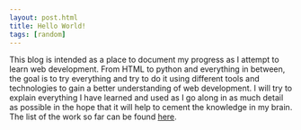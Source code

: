 ```yaml
---
layout: post.html
title: Hello World!
tags: [random]
---
```



This blog is intended as a place to document my progress as I attempt to learn web development. From HTML to python and everything in between, the goal is to try everything and try to do it using different tools and technologies to gain a better understanding of web development. I will try to explain everything I have learned and used as I go along in as much detail as possible in the hope that it will help to cement the knowledge in my brain. 
The list of the work so far can be found [here](http://www.lilianakastilio.co.uk).